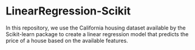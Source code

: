 # LinearRegression-Scikit
In this repository, we use the California housing dataset available by the Scikit-learn package to create a linear regression model that predicts the price of a house based on the available features.
